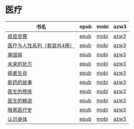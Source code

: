 # 医疗

| 书名 | epub | mobi | azw3 |
| --- | --- | --- | --- |
| [疫苗竞赛](http://ct.dalanmei.com/f/31084289-570268936-52b788) | [epub](http://ct.dalanmei.com/f/31084289-570268936-52b788) | [mobi](http://ct.dalanmei.com/f/31084289-570127229-37607f) | [azw3](http://ct.dalanmei.com/f/31084289-571409308-df3e1e) |
| [医疗与人性系列（套装共4册）](http://ct.dalanmei.com/f/31084289-572019919-43c814) | [epub](http://ct.dalanmei.com/f/31084289-572019919-43c814) | [mobi](http://ct.dalanmei.com/f/31084289-571732109-c2fa8e) | [azw3](http://ct.dalanmei.com/f/31084289-572083867-216f19) |
| [美国病](http://ct.dalanmei.com/f/31084289-572078571-7e6adf) | [epub](http://ct.dalanmei.com/f/31084289-572078571-7e6adf) | [mobi](http://ct.dalanmei.com/f/31084289-571730378-f58391) | [azw3](http://ct.dalanmei.com/f/31084289-572095294-6e0d9e) |
| [未来的处方](http://ct.dalanmei.com/f/31084289-572114877-39a765) | [epub](http://ct.dalanmei.com/f/31084289-572114877-39a765) | [mobi](http://ct.dalanmei.com/f/31084289-571710782-071d39) | [azw3](http://ct.dalanmei.com/f/31084289-572134660-c8b612) |
| [病者生存](http://ct.dalanmei.com/f/31084289-571835970-a57812) | [epub](http://ct.dalanmei.com/f/31084289-571835970-a57812) | [mobi](http://ct.dalanmei.com/f/31084289-571549740-1da86a) | [azw3](http://ct.dalanmei.com/f/31084289-572200451-a2e504) |
| [新药的故事](http://ct.dalanmei.com/f/31084289-571914047-b06d27) | [epub](http://ct.dalanmei.com/f/31084289-571914047-b06d27) | [mobi](http://ct.dalanmei.com/f/31084289-571557183-15a09f) | [azw3](http://ct.dalanmei.com/f/31084289-572203627-621100) |
| [医生的修炼](http://ct.dalanmei.com/f/31084289-571818576-0bcef2) | [epub](http://ct.dalanmei.com/f/31084289-571818576-0bcef2) | [mobi](http://ct.dalanmei.com/f/31084289-571548197-9762c2) | [azw3](http://ct.dalanmei.com/f/31084289-572055324-99d933) |
| [医生的精进](http://ct.dalanmei.com/f/31084289-571818581-274cf9) | [epub](http://ct.dalanmei.com/f/31084289-571818581-274cf9) | [mobi](http://ct.dalanmei.com/f/31084289-571548200-bfea39) | [azw3](http://ct.dalanmei.com/f/31084289-572055441-1851a3) |
| [暗黑医疗史](http://ct.dalanmei.com/f/31084289-571840782-455fd1) | [epub](http://ct.dalanmei.com/f/31084289-571840782-455fd1) | [mobi](http://ct.dalanmei.com/f/31084289-571550084-86b15b) | [azw3](http://ct.dalanmei.com/f/31084289-572066198-463f2e) |
| [认识身体](http://ct.dalanmei.com/f/31084289-571916793-ea18bb) | [epub](http://ct.dalanmei.com/f/31084289-571916793-ea18bb) | [mobi](http://ct.dalanmei.com/f/31084289-571558289-7b863e) | [azw3](http://ct.dalanmei.com/f/31084289-572074967-d2beb4) |
